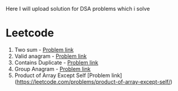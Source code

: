 Here I will upload solution for DSA problems which i solve 

# Leetcode

1. Two sum - [Problem link](https://leetcode.com/problems/two-sum/description/)
242. Valid anagram - [Problem link](https://leetcode.com/problems/valid-anagram/)
217. Contains Duplicate - [Problem link](https://leetcode.com/problems/contains-duplicate/)
49. Group Anagram - [Problem link](https://leetcode.com/problems/group-anagrams/)
238. Product of Array Except Self [Problem link] (https://leetcode.com/problems/product-of-array-except-self/)